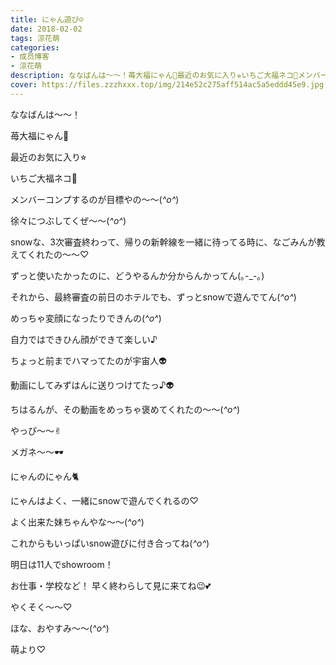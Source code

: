 ```yaml
---
title: にゃん遊び☺︎
date: 2018-02-02
tags: 涼花萌
categories: 
- 成员博客
- 涼花萌
description: ななばんは〜〜！苺大福にゃん🍓最近のお気に入り⭐︎いちご大福ネコ🍓メンバーコンプするのが目標やの〜〜(*^o^*)徐々につぶしてくぜ〜〜(*^o^*)...
cover: https://files.zzzhxxx.top/img/214e52c275aff514ac5a5eddd45e9.jpg 
---
```






ななばんは〜〜！





苺大福にゃん🍓








最近のお気に入り⭐︎


いちご大福ネコ🍓



メンバーコンプするのが目標やの〜〜(*^o^*)




徐々につぶしてくぜ〜〜(*^o^*)







snowな、3次審査終わって、帰りの新幹線を一緒に待ってる時に、なごみんが教えてくれたの〜〜♡




ずっと使いたかったのに、どうやるんか分からんかってん(｡-_-｡)





それから、最終審査の前日のホテルでも、ずっとsnowで遊んでてん(*^o^*)







めっちゃ変顔になったりできんの(*^o^*)



自力ではできひん顔ができて楽しい♪





ちょっと前までハマってたのが宇宙人👽





動画にしてみずはんに送りつけてたっ♪👽




ちはるんが、その動画をめっちゃ褒めてくれたの〜〜(*^o^*)




やっぴ〜〜✌︎






メガネ〜〜🕶








にゃんのにゃん🐈







にゃんはよく、一緒にsnowで遊んでくれるの♡



よく出来た妹ちゃんやな〜〜(*^o^*)





これからもいっぱいsnow遊びに付き合ってね(*^o^*)









明日は11人でshowroom！



お仕事・学校など！
早く終わらして見に来てね😉💕


やくそく〜〜♡










ほな、おやすみ〜〜(*^o^*)




萌より♡


